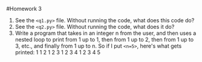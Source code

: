#Homework 3

1. See the `<q1.py>` file. Without running the code, what does this code do?
1. See the `<q2.py>` file. Without running the code, what does it do?
1. Write a program that takes in an integer n from the user, and then uses a nested loop to print from 1 up to 1, then from 1 up to 2, then from 1 up to 3, etc., and finally from 1 up to n. So if I put `<n=5>`, here's what gets printed:
    1
    1 2
    1 2 3
    1 2 3 4
    1 2 3 4 5